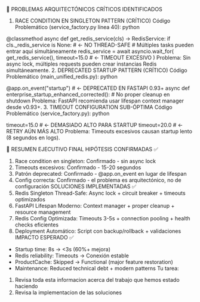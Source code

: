 🚨 PROBLEMAS ARQUITECTÓNICOS CRÍTICOS IDENTIFICADOS
1. RACE CONDITION EN SINGLETON PATTERN (CRÍTICO)
Código Problemático (service_factory.py línea 40):
python

@classmethod
async def get_redis_service(cls) -> RedisService:
    if cls._redis_service is None:  # ← NO THREAD-SAFE
        # Múltiples tasks pueden entrar aquí simultáneamente
        redis_service = await asyncio.wait_for(
            get_redis_service(), timeout=15.0  # ← TIMEOUT EXCESIVO
        )
Problema: Sin async lock, múltiples requests pueden crear instancias Redis simultáneamente.
2. DEPRECATED STARTUP PATTERN (CRÍTICO)
Código Problemático (main_unified_redis.py):
python

@app.on_event("startup")  # ← DEPRECATED EN FASTAPI 0.93+
async def enterprise_startup_enhanced_corrected():
    # No proper cleanup en shutdown
Problema: FastAPI recomienda usar lifespan context manager desde v0.93+.
3. TIMEOUT CONFIGURATION SUB-ÓPTIMA
Código Problemático (service_factory.py):
python

timeout=15.0  # ← DEMASIADO ALTO PARA STARTUP
timeout=20.0  # ← RETRY AÚN MÁS ALTO
Problema: Timeouts excesivos causan startup lento (8 segundos en logs).

🎯 RESUMEN EJECUTIVO FINAL
HIPÓTESIS CONFIRMADAS ✅
1. Race condition en singleton: Confirmado - sin async lock
2. Timeouts excesivos: Confirmado - 15-20 segundos
3. Patrón deprecated: Confirmado - @app.on_event en lugar de lifespan
4. Config correcta: Confirmado - el problema es arquitectónico, no de configuración
SOLUCIONES IMPLEMENTADAS ✅
1. Redis Singleton Thread-Safe: Async lock + circuit breaker + timeouts optimizados
2. FastAPI Lifespan Moderno: Context manager + proper cleanup + resource management
3. Redis Config Optimizada: Timeouts 3-5s + connection pooling + health checks eficientes
4. Deployment Automático: Script con backup/rollback + validaciones
IMPACTO ESPERADO ✅
* Startup time: 8s → <3s (60%+ mejora)
* Redis reliability: Timeouts → Conexión estable
* ProductCache: Skipped → Functional (major feature restoration)
* Maintenance: Reduced technical debt + modern patterns
Tu tarea:
1. Revisa toda esta informacion acerca del trabajo que hemos estado haciendo
2. Revisa la implementacion de las soluciones